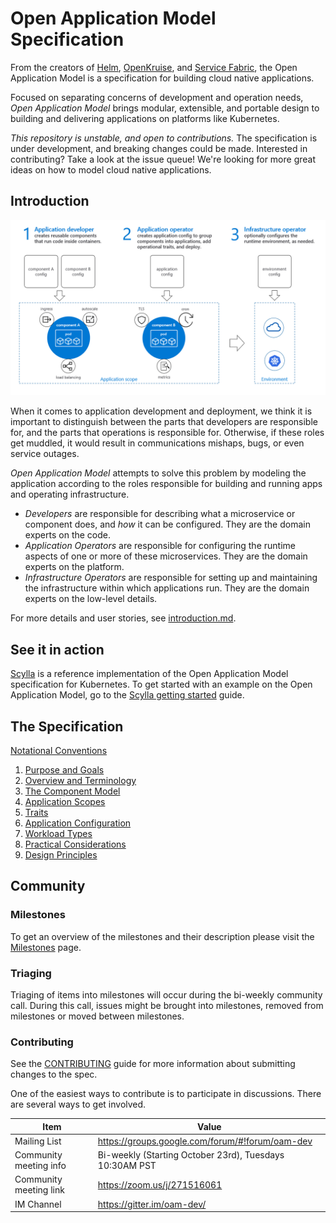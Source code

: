 # Open Application Model Specification

From the creators of 
[Helm](https://helm.sh),
[OpenKruise](https://openkruise.io/en-us/),
and [Service Fabric](https://github.com/Microsoft/service-fabric),
the Open Application Model is a specification for building cloud native applications.

Focused on separating concerns of development and operation needs, _Open Application Model_ brings modular, extensible, and portable design to building and delivering applications on platforms like Kubernetes.

*This repository is unstable, and open to contributions.*
The specification is under development, and breaking changes could be made.
Interested in contributing? Take a look at the issue queue! We're looking for more
great ideas on how to model cloud native applications.

## Introduction

![How it works][how-it-works]

When it comes to application development and deployment, we think it is important to distinguish between the parts that developers are responsible for, and the parts that operations is responsible for. Otherwise, if these roles get muddled, it would result in communications mishaps, bugs, or even
service outages.

_Open Application Model_ attempts to solve this problem by modeling the application according to the
roles responsible for building and running apps and operating infrastructure.

* _Developers_ are responsible for describing what a microservice or component does,
  and _how_ it can be configured. They are the domain experts on the code.
* _Application Operators_ are responsible for configuring the runtime aspects of
  one or more of these microservices. They are the domain experts on the
  platform.
* _Infrastructure Operators_ are responsible for setting up and maintaining the
  infrastructure within which applications run. They are the domain
  experts on the low-level details.

For more details and user stories, see [introduction.md](./introduction.md).

## See it in action

[Scylla](https://github.com/microsoft/scylla) is a reference implementation of the Open Application Model specification for Kubernetes. To get started with an example on the Open Application Model, go to the [Scylla getting started](https://github.com/microsoft/scylla/blob/master/docs/quickstart/quickstart.md) guide.

## The Specification

[Notational Conventions](notational_convention.md)

  1. [Purpose and Goals](1.purpose_and_goals.md)
  2. [Overview and Terminology](2.overview_and_terminology.md)
  3. [The Component Model](3.component_model.md)
  4. [Application Scopes](4.application_scopes.md)
  5. [Traits](5.traits.md)
  6. [Application Configuration](6.application_configuration.md)
  7. [Workload Types](7.workload_types.md)
  8. [Practical Considerations](8.practical_considerations.md)
  9. [Design Principles](9.design_principles.md)


## Community

### Milestones

To get an overview of the milestones and their description please visit the [Milestones](https://github.com/microsoft/hydra-spec/milestones) page. 

### Triaging 

Triaging of items into milestones will occur during the bi-weekly community call. During this call, issues might be brought into milestones, removed from milestones or moved between milestones. 

### Contributing

See the [CONTRIBUTING](contributing.md) guide for more information about submitting changes to the spec.

One of the easiest ways to contribute is to participate in discussions. There are several ways to get involved.

| Item        | Value  |
|---------------------|---|
| Mailing List | https://groups.google.com/forum/#!forum/oam-dev |
| Community meeting info | Bi-weekly (Starting October 23rd), Tuesdays 10:30AM PST  |
| Community meeting link | https://zoom.us/j/271516061 |
| IM Channel      | https://gitter.im/oam-dev/ |

[how-it-works]: assets/how-it-works.png

